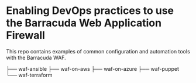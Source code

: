 # Enabling DevOps practices to use the Barracuda Web Application Firewall
This repo contains examples of common configuration and automation tools with the Barracuda WAF.

├── waf-ansible
├── waf-on-aws
├── waf-on-azure
├── waf-puppet
└── waf-terraform


